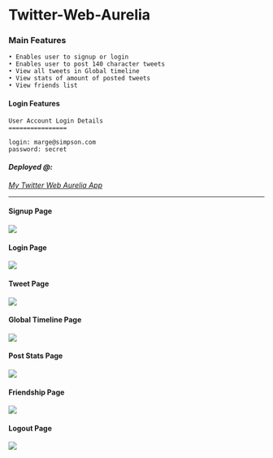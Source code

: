 # Twitter-Web-Aurelia

### Main Features

    • Enables user to signup or login
    • Enables user to post 140 character tweets
    • View all tweets in Global timeline
    • View stats of amount of posted tweets
    • View friends list

#### Login Features

    User Account Login Details
    ================

    login: marge@simpson.com
    password: secret

#### _Deployed @:_
_<a href="https://twitter-web-aurelia-experiment-yteqvhomxr.now.sh/#/login"/>My Twitter Web Aurelia App</a>_


***

#### Signup Page
<img src="http://res.cloudinary.com/cloud101/image/upload/v1511812605/myTweetSignup_xm6qyi.png"/>

#### Login Page
<img src="http://res.cloudinary.com/cloud101/image/upload/v1511812605/myTweetLogin_lrzmki.png"/> 

#### Tweet Page
<img src="http://res.cloudinary.com/cloud101/image/upload/v1511812605/myTweetTweetPage_l6fiwx.png"/>

#### Global Timeline Page
<img src="http://res.cloudinary.com/cloud101/image/upload/v1511812605/myTweetGlobalTimelinePage_znsbv6.png"/>

#### Post Stats Page
<img src="http://res.cloudinary.com/cloud101/image/upload/v1511812605/myTweetPostPage_svlzgt.png"/>

#### Friendship Page
<img src="http://res.cloudinary.com/cloud101/image/upload/v1511812605/myTweetFriendPage_nfixzh.png"/>

#### Logout Page
<img src="http://res.cloudinary.com/cloud101/image/upload/v1511812605/myTweetLogoutPage_pljtrb.png"/>
